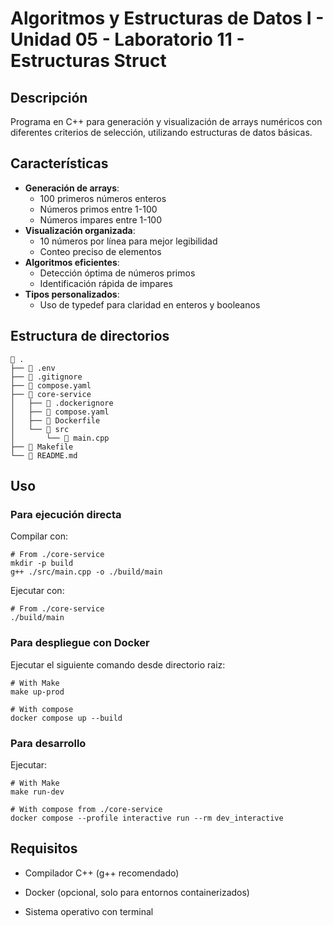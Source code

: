 # Algoritmos y Estructuras de Datos I - Unidad 05 - Laboratorio 11 - Estructuras Struct

## Descripción

Programa en C++ para generación y visualización de arrays numéricos con diferentes criterios de selección, utilizando estructuras de datos básicas.

## Características

- **Generación de arrays**:
  - 100 primeros números enteros
  - Números primos entre 1-100
  - Números impares entre 1-100
- **Visualización organizada**:
  - 10 números por línea para mejor legibilidad
  - Conteo preciso de elementos
- **Algoritmos eficientes**:
  - Detección óptima de números primos
  - Identificación rápida de impares
- **Tipos personalizados**:
  - Uso de typedef para claridad en enteros y booleanos

## Estructura de directorios

```shell
 .
├──  .env
├──  .gitignore
├──  compose.yaml
├──  core-service
│   ├──  .dockerignore
│   ├──  compose.yaml
│   ├──  Dockerfile
│   └── 󱧼 src
│       └──  main.cpp
├──  Makefile
└──  README.md
```

## Uso

### Para ejecución directa

Compilar con:

```shell
# From ./core-service
mkdir -p build
g++ ./src/main.cpp -o ./build/main
```

Ejecutar con:

```shell
# From ./core-service
./build/main
```

### Para despliegue con Docker

Ejecutar el siguiente comando desde directorio raiz:

```shell
# With Make
make up-prod

# With compose
docker compose up --build
```

### Para desarrollo

Ejecutar:

```shell
# With Make
make run-dev

# With compose from ./core-service
docker compose --profile interactive run --rm dev_interactive
```

## Requisitos

- Compilador C++ (g++ recomendado)

- Docker (opcional, solo para entornos containerizados)

- Sistema operativo con terminal
